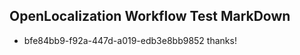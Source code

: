 ## OpenLocalization Workflow Test MarkDown
* bfe84bb9-f92a-447d-a019-edb3e8bb9852 
thanks!<!--HONumber=Mar16_HO4-->
